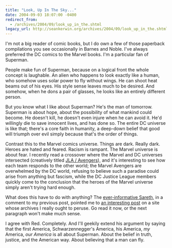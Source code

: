 ```yaml
---
title: "Look, Up In The Sky..."
date: 2004-09-03 18:07:00 -0400
redirect_from:
  - /archives/2004/09/look_up_in_the.shtml
legacy_url: http://seankerwin.org/archives/2004/09/look_up_in_the.shtml
---
```

<p>I'm not a big reader of comic books, but I do own a few of those paperback compilations you see occasionally in Barnes and Noble.  I've always preferred the DC comics to the Marvel books.  I'm a particular fan of Superman.</p>

<p>People make fun of Superman, because on a logical front the whole concept is laughable.  An alien who happens to look exactly like a human, who somehow uses solar power to fly without wings.  He can shoot heat beams out of his eyes.  His style sense leaves much to be desired.  And somehow, when he dons a pair of glasses, he looks like an entirely different person.</p>

<p>But you know what I like about Superman?  He's the man of tomorrow.  Superman is about hope, about the possibility of what mankind could become.  He doesn't kill, he doesn't even injure when he can avoid it.  He'd willingly die to save innocent lives, and has done so.  The entire DC universe is like that; there's a core faith in humanity, a deep-down belief that good will triumph over evil simply because that's the order of things.</p>

<p>Contrast this to the Marvel comics universe.  Things are dark.  Really dark.  Heroes are hated and feared.  Racism is rampant.  The Marvel universe is about fear.  I recently read a crossover where the Marvel and DC universes intersected (creatively titled <a href="http://search.barnesandnoble.com/booksearch/isbnInquiry.asp?userid=ZYw1hMulF7&amp;isbn=1401202071&amp;itm=1">JLA / Avengers</a>), and it's interesting to see how each team responds to the other world; the Marvel Avengers are overwhelmed by the DC world, refusing to believe such a paradise could arise from anything but fascism, while the DC Justice League members quickly come to the conclusion that the heroes of the Marvel universe simply aren't trying hard enough.</p>

<p>What does this have to do with anything?  The <a href="http://www.livejournal.com/users/sareth/">ever-informative Sareth</a>, in a comment to my previous post, pointed me to <a href="http://redryder.blogspot.com/2004_08_29_redryder_archive.html#109401263429739037">an interesting post</a> on a site whose archives I really ought to peruse.  Go read it now, or the next paragraph won't make much sense.</p>

<p>I agree with Red.  Completely.  And I'll geekily extend his argument by saying that the first America, Schwarzennegger's America, his America, <i>my</i> America, <i>our America</i> is all about Superman.  About the belief in truth, justice, and the American way.  About believing that a man can fly.</p>
